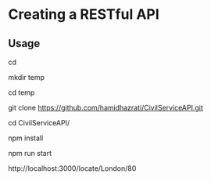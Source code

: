 # Creating a RESTful API 

## Usage

cd

mkdir temp

cd temp

git clone https://github.com/hamidhazrati/CivilServiceAPI.git

cd CivilServiceAPI/

npm install

npm run start

http://localhost:3000/locate/London/80
